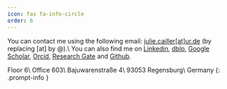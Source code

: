 ```yaml
---
icon: fas fa-info-circle
order: 6
---
```


You can contact me using the following email: [julie.cailler[at]ur.de](mailto:julie.cailler@ur.de) (by replacing [at] by @).\\
You can also find me on [Linkedin](https://www.linkedin.com/in/juliecailler), [dblp](https://dblp.org/pid/325/6040.html), [Google Scholar](https://scholar.google.com/citations?user=whY0xQEAAAAJ&hl=en&oi=ao), [Orcid](https://orcid.org/0000-0002-6665-8089), [Research Gate](https://www.researchgate.net/profile/Julie-Cailler) and [Github](https://github.com/jcailler).

> 
Floor 6\\
Office 603\\
Bajuwarenstraße 4\\
93053 Regensburg\\
Germany
{: .prompt-info }

